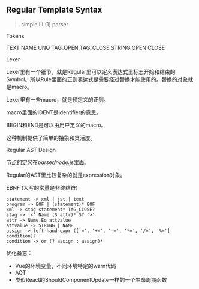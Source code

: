 ## Regular Template Syntax

> simple LL(1) parser

Tokens

TEXT
NAME
UNQ
TAG_OPEN
TAG_CLOSE
STRING
OPEN
CLOSE

Lexer

Lexer里有一个细节，就是Regular里可以定义表达式里标志开始和结束的Symbol。所以Rule里面的正则表达式是需要经过替换才能使用的。替换的对象就是macro。

Lexer里有一些macro，就是预定义的正则。

macro里面的IDENT是identifier的意思。

BEGIN和END是可以由用户定义的macro。

这种机制提供了简单的抽象和灵活度。

Regular AST Design

节点的定义在*parser/node.js*里面。

Regular的AST里比较复杂的就是expression对象。

EBNF (大写的常量是非终结符)

```
statement -> xml | jst | text
program -> EOF | (statement)* EOF
xml -> stag statement* TAG_CLOSE?
stag -> '<' Name (S attr)* S? '>'  
attr -> Name Eq attvalue
attvalue -> STRING | NAME
assign -> left-hand-expr (['=', '+=', '-=', '*=', '/=', '%='] condition)?
condition -> or (? assign : assign)*
```

优化备忘：

+ Vue的环境变量，不同环境特定的warn代码
+ AOT
+ 类似React的ShouldComponentUpdate一样的一个生命周期函数